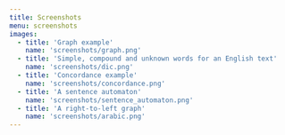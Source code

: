 ```yaml
---
title: Screenshots
menu: screenshots
images:
  - title: 'Graph example'
    name: 'screenshots/graph.png'
  - title: 'Simple, compound and unknown words for an English text'
    name: 'screenshots/dic.png'  
  - title: 'Concordance example'
    name: 'screenshots/concordance.png'
  - title: 'A sentence automaton'
    name: 'screenshots/sentence_automaton.png'
  - title: 'A right-to-left graph'
    name: 'screenshots/arabic.png'
---
```

